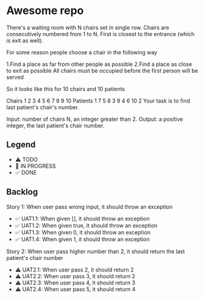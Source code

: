 # Awesome repo

There's a waiting room with N chairs set in single row. Chairs are consecutively numbered from 1 to N. First is closest to the entrance (which is exit as well).

For some reason people choose a chair in the following way

1.Find a place as far from other people as possible
2.Find a place as close to exit as possible
All chairs must be occupied before the first person will be served

So it looks like this for 10 chairs and 10 patients

Chairs	    1	2	3	4	5	6	7	8	9	10
Patients	1	7	5	8	3	9	4	6	10	2
Your task is to find last patient's chair's number.

Input: number of chairs N, an integer greater than 2.
Output: a positive integer, the last patient's chair number.

## Legend
- ⚠ TODO
- 🚧 IN PROGRESS
- ✅ DONE

## Backlog

Story 1: When user pass wrong input, it should throw an exception
- ✅ UAT1.1: When given [], it should throw an exception
- ✅ UAT1.2: When given true, it should throw an exception
- ✅ UAT1.3: When given 0, it should throw an exception
- ✅ UAT1.4: When given 1, it should throw an exception

Story 2: When user pass higher number than 2, it should return the last patient's chair number
- ⚠ UAT2.1: When user pass 2, it should return 2
- ⚠ UAT2.2: When user pass 3, it should return 2
- ⚠ UAT2.3: When user pass 4, it should return 3
- ⚠ UAT2.4: When user pass 5, it should return 4
